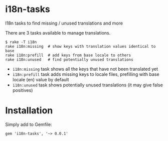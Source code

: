 i18n-tasks
==========

I18n tasks to find missing / unused translations and more

There are 3 tasks available to manage translations.

    $ rake -T i18n
    rake i18n:missing  # show keys with translation values identical to base
    rake i18n:prefill  # add keys from base locale to others
    rake i18n:unused   # find potentially unused translations

* `i18n:missing` task shows all the keys that have not been translated yet
* `i18n:prefill` task adds missing keys to locale files, prefilling with base locale (en) value by default
* `i18n:unused` task shows potentially unused translations (it may give false positives)

Installation
============

Simply add to Gemfile:

    gem 'i18n-tasks', '~> 0.0.1'
